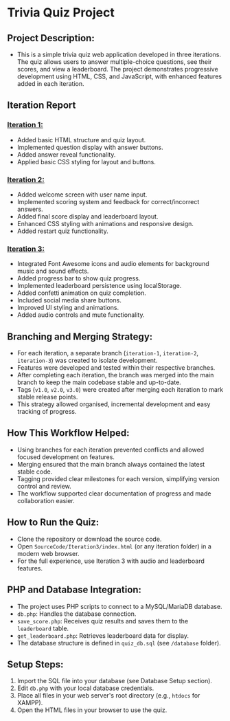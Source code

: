 # Trivia Quiz Project

## Project Description:
- This is a simple trivia quiz web application developed in three iterations. The quiz allows users to answer multiple-choice questions, see their scores, and view a leaderboard. The project demonstrates progressive development using HTML, CSS, and JavaScript, with enhanced features added in each iteration.

## Iteration Report

### <ins>Iteration 1:<ins/>
- Added basic HTML structure and quiz layout.
- Implemented question display with answer buttons.
- Added answer reveal functionality.
- Applied basic CSS styling for layout and buttons.

### <ins>Iteration 2:<ins/>
- Added welcome screen with user name input.
- Implemented scoring system and feedback for correct/incorrect answers.
- Added final score display and leaderboard layout.
- Enhanced CSS styling with animations and responsive design.
- Added restart quiz functionality.

### <ins>Iteration 3:<ins/>
- Integrated Font Awesome icons and audio elements for background music and sound effects.
- Added progress bar to show quiz progress.
- Implemented leaderboard persistence using localStorage.
- Added confetti animation on quiz completion.
- Included social media share buttons.
- Improved UI styling and animations.
- Added audio controls and mute functionality.

## Branching and Merging Strategy:
- For each iteration, a separate branch (`iteration-1`, `iteration-2`, `iteration-3`) was created to isolate development.
- Features were developed and tested within their respective branches.
- After completing each iteration, the branch was merged into the main branch to keep the main codebase stable and up-to-date.
- Tags (`v1.0`, `v2.0`, `v3.0`) were created after merging each iteration to mark stable release points.
- This strategy allowed organised, incremental development and easy tracking of progress.

## How This Workflow Helped:
- Using branches for each iteration prevented conflicts and allowed focused development on features.
- Merging ensured that the main branch always contained the latest stable code.
- Tagging provided clear milestones for each version, simplifying version control and review.
- The workflow supported clear documentation of progress and made collaboration easier.

## How to Run the Quiz:
- Clone the repository or download the source code.
- Open `SourceCode/Iteration3/index.html` (or any iteration folder) in a modern web browser.
- For the full experience, use Iteration 3 with audio and leaderboard features.

## PHP and Database Integration:
- The project uses PHP scripts to connect to a MySQL/MariaDB database.
- `db.php`: Handles the database connection.
- `save_score.php`: Receives quiz results and saves them to the `leaderboard` table.
- `get_leaderboard.php`: Retrieves leaderboard data for display.
- The database structure is defined in `quiz_db.sql` (see `/database` folder).

## Setup Steps:
1. Import the SQL file into your database (see Database Setup section).
2. Edit `db.php` with your local database credentials.
3. Place all files in your web server's root directory (e.g., `htdocs` for XAMPP).
4. Open the HTML files in your browser to use the quiz.
